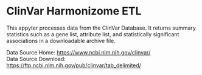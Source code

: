 # ClinVar Harmonizome ETL

This appyter processes data from the ClinVar Database. It returns summary statistics such as a gene list, attribute list, and statistically significant associations in a downloadable archive file.

Data Source Home: https://www.ncbi.nlm.nih.gov/clinvar/ <br>
Data Source Download: https://ftp.ncbi.nlm.nih.gov/pub/clinvar/tab_delimited/
